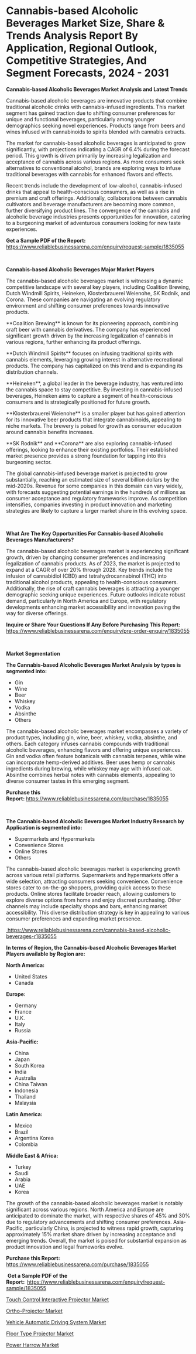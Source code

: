 <p><h1>Cannabis-based Alcoholic Beverages Market Size, Share & Trends Analysis Report By Application, Regional Outlook, Competitive Strategies, And Segment Forecasts, 2024 - 2031</h1></p><p><strong>Cannabis-based Alcoholic Beverages Market Analysis and Latest Trends</strong></p>
<p><p>Cannabis-based alcoholic beverages are innovative products that combine traditional alcoholic drinks with cannabis-infused ingredients. This market segment has gained traction due to shifting consumer preferences for unique and functional beverages, particularly among younger demographics seeking novel experiences. Products range from beers and wines infused with cannabinoids to spirits blended with cannabis extracts.</p><p>The market for cannabis-based alcoholic beverages is anticipated to grow significantly, with projections indicating a CAGR of 6.4% during the forecast period. This growth is driven primarily by increasing legalization and acceptance of cannabis across various regions. As more consumers seek alternatives to conventional alcohol, brands are exploring ways to infuse traditional beverages with cannabis for enhanced flavors and effects.</p><p>Recent trends include the development of low-alcohol, cannabis-infused drinks that appeal to health-conscious consumers, as well as a rise in premium and craft offerings. Additionally, collaborations between cannabis cultivators and beverage manufacturers are becoming more common, further diversifying product lines. The convergence of the cannabis and alcoholic beverage industries presents opportunities for innovation, catering to a burgeoning market of adventurous consumers looking for new taste experiences.</p></p>
<p><strong>Get a Sample PDF of the Report:&nbsp;</strong> <a href="https://www.reliablebusinessarena.com/enquiry/request-sample/1835055?utm_campaign=1596&utm_medium=2&utm_source=Github&utm_content=ia&utm_term=16102024&utm_id=cannabis-based-alcoholic-beverages">https://www.reliablebusinessarena.com/enquiry/request-sample/1835055</a></p>
<p>&nbsp;</p>
<p><strong>Cannabis-based Alcoholic Beverages Major Market Players</strong></p>
<p><p>The cannabis-based alcoholic beverages market is witnessing a dynamic competitive landscape with several key players, including Coalition Brewing, Dutch Windmill Spirits, Heineken, Klosterbrauerei Weienohe, SK Rodnik, and Corona. These companies are navigating an evolving regulatory environment and shifting consumer preferences towards innovative products.</p><p>**Coalition Brewing** is known for its pioneering approach, combining craft beer with cannabis derivatives. The company has experienced significant growth driven by the increasing legalization of cannabis in various regions, further enhancing its product offerings.</p><p>**Dutch Windmill Spirits** focuses on infusing traditional spirits with cannabis elements, leveraging growing interest in alternative recreational products. The company has capitalized on this trend and is expanding its distribution channels.</p><p>**Heineken**, a global leader in the beverage industry, has ventured into the cannabis space to stay competitive. By investing in cannabis-infused beverages, Heineken aims to capture a segment of health-conscious consumers and is strategically positioned for future growth.</p><p>**Klosterbrauerei Weienohe** is a smaller player but has gained attention for its innovative beer products that integrate cannabinoids, appealing to niche markets. The brewery is poised for growth as consumer education around cannabis benefits increases.</p><p>**SK Rodnik** and **Corona** are also exploring cannabis-infused offerings, looking to enhance their existing portfolios. Their established market presence provides a strong foundation for tapping into this burgeoning sector.</p><p>The global cannabis-infused beverage market is projected to grow substantially, reaching an estimated size of several billion dollars by the mid-2020s. Revenue for some companies in this domain can vary widely, with forecasts suggesting potential earnings in the hundreds of millions as consumer acceptance and regulatory frameworks improve. As competition intensifies, companies investing in product innovation and marketing strategies are likely to capture a larger market share in this evolving space.</p></p>
<p>&nbsp;</p>
<p><strong>What Are The Key Opportunities For Cannabis-based Alcoholic Beverages Manufacturers?</strong></p>
<p><p>The cannabis-based alcoholic beverages market is experiencing significant growth, driven by changing consumer preferences and increasing legalization of cannabis products. As of 2023, the market is projected to expand at a CAGR of over 20% through 2028. Key trends include the infusion of cannabidiol (CBD) and tetrahydrocannabinol (THC) into traditional alcohol products, appealing to health-conscious consumers. Additionally, the rise of craft cannabis beverages is attracting a younger demographic seeking unique experiences. Future outlooks indicate robust demand, particularly in North America and Europe, with regulatory developments enhancing market accessibility and innovation paving the way for diverse offerings.</p></p>
<p><strong>Inquire or Share Your Questions If Any Before Purchasing This Report:</strong> <a href="https://www.reliablebusinessarena.com/enquiry/pre-order-enquiry/1835055?utm_campaign=1596&utm_medium=2&utm_source=Github&utm_content=ia&utm_term=16102024&utm_id=cannabis-based-alcoholic-beverages">https://www.reliablebusinessarena.com/enquiry/pre-order-enquiry/1835055</a></p>
<p>&nbsp;</p>
<p><strong>Market Segmentation</strong></p>
<p><strong>The Cannabis-based Alcoholic Beverages Market Analysis by types is segmented into:</strong></p>
<p><ul><li>Gin</li><li>Wine</li><li>Beer</li><li>Whiskey</li><li>Vodka</li><li>Absinthe</li><li>Others</li></ul></p>
<p><p>The cannabis-based alcoholic beverages market encompasses a variety of product types, including gin, wine, beer, whiskey, vodka, absinthe, and others. Each category infuses cannabis compounds with traditional alcoholic beverages, enhancing flavors and offering unique experiences. Gin and vodka often feature botanicals with cannabis terpenes, while wine can incorporate hemp-derived additives. Beer uses hemp or cannabis ingredients during brewing, while whiskey may age with infused oak. Absinthe combines herbal notes with cannabis elements, appealing to diverse consumer tastes in this emerging segment.</p></p>
<p><strong>Purchase this Report:&nbsp;</strong><a href="https://www.reliablebusinessarena.com/purchase/1835055?utm_campaign=1596&utm_medium=2&utm_source=Github&utm_content=ia&utm_term=16102024&utm_id=cannabis-based-alcoholic-beverages">https://www.reliablebusinessarena.com/purchase/1835055</a></p>
<p>&nbsp;</p>
<p><strong>The Cannabis-based Alcoholic Beverages Market Industry Research by Application is segmented into:</strong></p>
<p><ul><li>Supermarkets and Hypermarkets</li><li>Convenience Stores</li><li>Online Stores</li><li>Others</li></ul></p>
<p><p>The cannabis-based alcoholic beverages market is experiencing growth across various retail platforms. Supermarkets and hypermarkets offer a wide selection, attracting consumers seeking convenience. Convenience stores cater to on-the-go shoppers, providing quick access to these products. Online stores facilitate broader reach, allowing customers to explore diverse options from home and enjoy discreet purchasing. Other channels may include specialty shops and bars, enhancing market accessibility. This diverse distribution strategy is key in appealing to various consumer preferences and expanding market presence.</p></p>
<p><a href="https://www.reliablebusinessarena.com/cannabis-based-alcoholic-beverages-r1835055?utm_campaign=1596&utm_medium=2&utm_source=Github&utm_content=ia&utm_term=16102024&utm_id=cannabis-based-alcoholic-beverages">&nbsp;https://www.reliablebusinessarena.com/cannabis-based-alcoholic-beverages-r1835055</a></p>
<p><strong>In terms of Region, the Cannabis-based Alcoholic Beverages Market Players available by Region are:</strong></p>
<p>
    <p> <strong> North America: </strong>
        <ul>
            <li>United States</li>
            <li>Canada</li>
        </ul>
        </p> 
    <p> <strong> Europe: </strong>
        <ul>
            <li>Germany</li>
            <li>France</li>
            <li>U.K.</li>
            <li>Italy</li>
            <li>Russia</li>
        </ul>
        </p> 
    <p> <strong> Asia-Pacific: </strong>
        <ul>
            <li>China</li>
            <li>Japan</li>
            <li>South Korea</li>
            <li>India</li>
            <li>Australia</li>
            <li>China Taiwan</li>
            <li>Indonesia</li>
            <li>Thailand</li>
            <li>Malaysia</li>
        </ul>
        </p> 
    <p> <strong> Latin America: </strong>
        <ul>
            <li>Mexico</li>
            <li>Brazil</li>
            <li>Argentina Korea</li>
            <li>Colombia</li>
        </ul>
        </p> 
    <p> <strong> Middle East & Africa: </strong>
        <ul>
            <li>Turkey</li>
            <li>Saudi</li>
            <li>Arabia</li>
            <li>UAE</li>
            <li>Korea</li>
        </ul>
    </p>
    </p>
<p><p>The growth of the cannabis-based alcoholic beverages market is notably significant across various regions. North America and Europe are anticipated to dominate the market, with respective shares of 45% and 30% due to regulatory advancements and shifting consumer preferences. Asia-Pacific, particularly China, is projected to witness rapid growth, capturing approximately 15% market share driven by increasing acceptance and emerging trends. Overall, the market is poised for substantial expansion as product innovation and legal frameworks evolve.</p></p>
<p><strong>Purchase this Report: </strong><a href="https://www.reliablebusinessarena.com/purchase/1835055?utm_campaign=1596&utm_medium=2&utm_source=Github&utm_content=ia&utm_term=16102024&utm_id=cannabis-based-alcoholic-beverages">https://www.reliablebusinessarena.com/purchase/1835055</a></p>
<p>&nbsp;<strong>Get a Sample PDF of the Report:&nbsp;&nbsp;</strong><a href="https://www.reliablebusinessarena.com/enquiry/request-sample/1835055?utm_campaign=1596&utm_medium=2&utm_source=Github&utm_content=ia&utm_term=16102024&utm_id=cannabis-based-alcoholic-beverages">https://www.reliablebusinessarena.com/enquiry/request-sample/1835055</a></p>
<p><strong></strong></p>
<p><p><a href="https://www.linkedin.com/pulse/global-touch-control-interactive-projector-market-focus-4fjfe?trk=public_post_embed_feed-article-content&utm_campaign=1596&utm_medium=2&utm_source=Github&utm_content=ia&utm_term=16102024&utm_id=cannabis-based-alcoholic-beverages">Touch Control Interactive Projector Market</a></p><p><a href="https://www.linkedin.com/pulse/ortho-projector-market-size-share-growth-analysis-type-snzxe?trk=public_post_embed_feed-article-content&utm_campaign=1596&utm_medium=2&utm_source=Github&utm_content=ia&utm_term=16102024&utm_id=cannabis-based-alcoholic-beverages">Ortho-Projector Market</a></p><p><a href="https://www.linkedin.com/pulse/vehicle-automatic-driving-system-market-strategic-insights-5azre?trk=public_post_embed_feed-article-content&utm_campaign=1596&utm_medium=2&utm_source=Github&utm_content=ia&utm_term=16102024&utm_id=cannabis-based-alcoholic-beverages">Vehicle Automatic Driving System Market</a></p><p><a href="https://www.linkedin.com/pulse/competitive-intelligence-floor-type-projector-market-key-qz5fe?trk=public_post_embed_feed-article-content&utm_campaign=1596&utm_medium=2&utm_source=Github&utm_content=ia&utm_term=16102024&utm_id=cannabis-based-alcoholic-beverages">Floor Type Projector Market</a></p><p><a href="https://issuu.com/reportprime-2/docs/power-harrow-market-size-2030.pptx_ecd092ded664af?utm_campaign=1596&utm_medium=2&utm_source=Github&utm_content=ia&utm_term=16102024&utm_id=cannabis-based-alcoholic-beverages">Power Harrow Market</a></p></p>